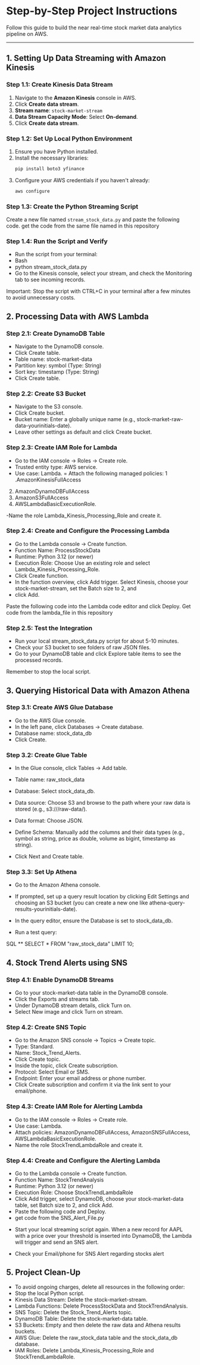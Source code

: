 # Step-by-Step Project Instructions

Follow this guide to build the near real-time stock market data analytics pipeline on AWS.

---

## 1. Setting Up Data Streaming with Amazon Kinesis

### Step 1.1: Create Kinesis Data Stream
1.  Navigate to the **Amazon Kinesis** console in AWS.
2.  Click **Create data stream**.
3.  **Stream name**: `stock-market-stream`
4.  **Data Stream Capacity Mode**: Select **On-demand**.
5.  Click **Create data stream**.

### Step 1.2: Set Up Local Python Environment
1.  Ensure you have Python installed.
2.  Install the necessary libraries:
    ```bash
    pip install boto3 yfinance
    ```
3.  Configure your AWS credentials if you haven't already:
    ```bash
    aws configure
    ```

### Step 1.3: Create the Python Streaming Script
Create a new file named `stream_stock_data.py` and paste the following code.
get the code from the same file named in this repository
### Step 1.4: Run the Script and Verify
- Run the script from your terminal:
- Bash
- python stream_stock_data.py
- Go to the Kinesis console, select your stream, and check the Monitoring tab to see incoming records.

Important: Stop the script with CTRL+C in your terminal after a few minutes to avoid unnecessary costs.


## 2. Processing Data with AWS Lambda
### Step 2.1: Create DynamoDB Table
- Navigate to the DynamoDB console.
- Click Create table.
- Table name: stock-market-data
- Partition key: symbol (Type: String)
- Sort key: timestamp (Type: String)
- Click Create table.

### Step 2.2: Create S3 Bucket
- Navigate to the S3 console.
- Click Create bucket.
- Bucket name: Enter a globally unique name (e.g., stock-market-raw-data-yourinitials-date).
- Leave other settings as default and click Create bucket.

### Step 2.3: Create IAM Role for Lambda
- Go to the IAM console -> Roles -> Create role.
- Trusted entity type: AWS service.
- Use case: Lambda.
= Attach the following managed policies:
1 .AmazonKinesisFullAccess
2. AmazonDynamoDBFullAccess
3. AmazonS3FullAccess
4. AWSLambdaBasicExecutionRole.

-Name the role Lambda_Kinesis_Processing_Role and create it.

### Step 2.4: Create and Configure the Processing Lambda
- Go to the Lambda console -> Create function.
- Function Name: ProcessStockData
- Runtime: Python 3.12 (or newer)
- Execution Role: Choose Use an existing role and select Lambda_Kinesis_Processing_Role.
- Click Create function.
- In the function overview, click Add trigger. Select Kinesis, choose your stock-market-stream, set the Batch size to 2, and
- click Add.

Paste the following code into the Lambda code editor and click Deploy.
Get code from the lambda_file in this repository



### Step 2.5: Test the Integration
- Run your local stream_stock_data.py script for about 5-10 minutes.
- Check your S3 bucket to see folders of raw JSON files.
- Go to your DynamoDB table and click Explore table items to see the processed records.

Remember to stop the local script.


## 3. Querying Historical Data with Amazon Athena
### Step 3.1: Create AWS Glue Database
- Go to the AWS Glue console.
- In the left pane, click Databases -> Create database.
- Database name: stock_data_db
- Click Create.

### Step 3.2: Create Glue Table
- In the Glue console, click Tables -> Add table.
- Table name: raw_stock_data
- Database: Select stock_data_db.
- Data source: Choose S3 and browse to the path where your raw data is stored (e.g., s3://<YOUR-BUCKET-NAME>/raw-data/).
- Data format: Choose JSON.
- Define Schema: Manually add the columns and their data types (e.g., symbol as string, price as double, volume as bigint, timestamp as string).

- Click Next and Create table.

### Step 3.3: Set Up Athena
- Go to the Amazon Athena console.
- If prompted, set up a query result location by clicking Edit Settings and choosing an S3 bucket (you can create a new one like athena-query-results-yourinitials-date).

- In the query editor, ensure the Database is set to stock_data_db.

- Run a test query:

SQL
** SELECT * FROM "raw_stock_data" LIMIT 10;

## 4. Stock Trend Alerts using SNS
### Step 4.1: Enable DynamoDB Streams
- Go to your stock-market-data table in the DynamoDB console.
- Click the Exports and streams tab.
- Under DynamoDB stream details, click Turn on.
- Select New image and click Turn on stream.

### Step 4.2: Create SNS Topic
- Go to the Amazon SNS console -> Topics -> Create topic.
- Type: Standard.
- Name: Stock_Trend_Alerts.
- Click Create topic.
- Inside the topic, click Create subscription.
- Protocol: Select Email or SMS.
- Endpoint: Enter your email address or phone number.
- Click Create subscription and confirm it via the link sent to your email/phone.

### Step 4.3: Create IAM Role for Alerting Lambda
- Go to the IAM console -> Roles -> Create role.
- Use case: Lambda.
- Attach policies: AmazonDynamoDBFullAccess, AmazonSNSFullAccess, AWSLambdaBasicExecutionRole.
- Name the role StockTrendLambdaRole and create it.
### Step 4.4: Create and Configure the Alerting Lambda
- Go to the Lambda console -> Create function.
- Function Name: StockTrendAnalysis
- Runtime: Python 3.12 (or newer)
- Execution Role: Choose StockTrendLambdaRole
- Click Add trigger, select DynamoDB, choose your stock-market-data table, set Batch size to 2, and click Add.
- Paste the following code and Deploy.
- get code from the SNS_Alert_File.py


* Start your local streaming script again. When a new record for AAPL with a price over your threshold is inserted into DynamoDB, the Lambda will trigger and send an SNS alert.

* Check your Email/phone for SNS Alert regarding stocks alert

## 5. Project Clean-Up
- To avoid ongoing charges, delete all resources in the following order:
- Stop the local Python script.
- Kinesis Data Stream: Delete the stock-market-stream.
- Lambda Functions: Delete ProcessStockData and StockTrendAnalysis.
- SNS Topic: Delete the Stock_Trend_Alerts topic.
- DynamoDB Table: Delete the stock-market-data table.
- S3 Buckets: Empty and then delete the raw data and Athena results buckets.
- AWS Glue: Delete the raw_stock_data table and the stock_data_db database.
- IAM Roles: Delete Lambda_Kinesis_Processing_Role and StockTrendLambdaRole.
